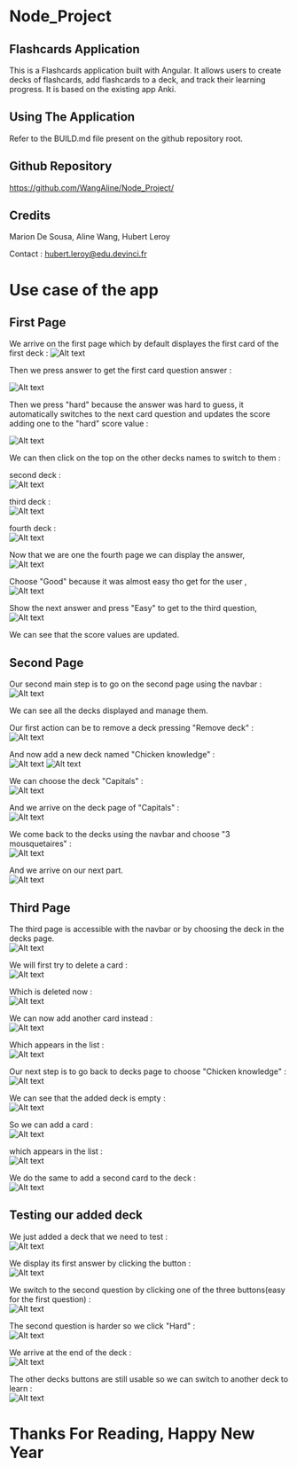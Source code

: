 # Node_Project
## Flashcards Application

This is a Flashcards application built with Angular. It allows users to create decks of flashcards, add flashcards to a deck, and track their learning progress.
It is based on the existing app Anki.

## Using The Application

Refer to the BUILD.md file present on the github repository root.

## Github Repository

https://github.com/WangAline/Node_Project/

## Credits
Marion De Sousa, Aline Wang, Hubert Leroy

Contact : hubert.leroy@edu.devinci.fr

# Use case of the app

## First Page

We arrive on the first page which by default displayes the first card of the first deck  : 
![Alt text](Screenshots/main/main_on_start.png)

Then we press answer to get the first card question answer  :

![Alt text](Screenshots/main/main_with_answer.png)

Then we press "hard" because the answer was hard to guess, it automatically switches to the next card question and updates the score adding one to the "hard" score value  :

![Alt text](Screenshots/main/main_hard_pressed.png)

We can then click on the top on the other decks names to switch to them  :

second deck  :  
![Alt text](Screenshots/main/second_deck_after_switching.png)

third deck  :  
![Alt text](Screenshots/main/third_deck_after_switching.png)

fourth deck  :  
![Alt text](Screenshots/main/fourth_deck_after_switching.png)

Now that we are one the fourth page we can display the answer,  
![Alt text](Screenshots/main/fourth_deck_main_with_answer.png)

Choose "Good" because it was almost easy tho get for the user  ,  
![Alt text](Screenshots/main/fourth_deck_main_good_pressed.png)

Show the next answer and press "Easy" to get to the third question,  
![Alt text](Screenshots/main/fourth_deck_main_easy_pressed.png)

We can see that the score values are updated.  

## Second Page

Our second main step is to go on the second page using the navbar  :  
![Alt text](Screenshots/decks/decks_page_on_start.png)

We can see all the decks displayed and manage them.

Our first action can be to remove a deck pressing "Remove deck"  :  
![Alt text](Screenshots/decks/removed_a_deck.png)

And now add a new deck named "Chicken knowledge"  :  
![Alt text](Screenshots/decks/adding_chicken_knowledge.png)
![Alt text](Screenshots/decks/chicken_knowledge_added.png)

We can choose the deck "Capitals"  :  
![Alt text](Screenshots/decks/choosing_deck_capitals.png)
  
And we arrive on the deck page of "Capitals"  :  
![Alt text](Screenshots/decks/after_choosing_deck_capitals.png)

We come back to the decks using the navbar and choose "3 mousquetaires"  :  
 ![Alt text](Screenshots/decks/choosing_deck_3_mousquetaires.png)

And we arrive on our next part.  
 ![Alt text](Screenshots/deck/after_choosing_3_mousquetaires.png)

## Third Page

The third page is accessible with the navbar or by choosing the deck in the decks page.  
![Alt text](Screenshots/deck/after_choosing_3_mousquetaires.png)

We will first try to delete a card  :  
![Alt text](Screenshots/deck/before_deleting_a_card.png)

Which is deleted now  :  
![Alt text](Screenshots/deck/after_deleting_a_card.png)

We can now add another card instead  :  
![Alt text](Screenshots/deck/adding_a_card_back.png)

Which appears in the list  :  
![Alt text](Screenshots/deck/added_a_card_back.png)

Our next step is to go back to decks page to choose "Chicken knowledge"  :  
![Alt text](Screenshots/deck/coming_back_to_decks_choosing_chicken_knowledge.png)

We can see that the added deck is empty  :  
![Alt text](Screenshots/deck/empty_chicken_knowledge.png)

So we can add a card  :  
![Alt text](Screenshots/deck/chicken_knowledge_adding_first.png) 

which appears in the list  :  
![Alt text](Screenshots/deck/chicken_knowledge_added_first.png)

We do the same to add a second card to the deck  :  
![Alt text](Screenshots/deck/chicken_knowledge_added_second.png)

## Testing our added deck

We just added a deck that we need to test  :  
![Alt text](Screenshots/deck/selecting_chicken_knowledge_on_main.png)

We display its first answer by clicking the button  :  
![Alt text](Screenshots/deck/displaying_first_answer_main.png)

We switch to the second question by clicking one of the three buttons(easy for the first question)  :  
![Alt text](Screenshots/deck/displaying_second_question_main.png)

The second question is harder so we click "Hard"  :  
![Alt text](Screenshots/deck/choosing_hard_second_question_main.png)

We arrive at the end of the deck  :  
![Alt text](Screenshots/deck/end_of_the_deck.png)

The other decks buttons are still usable so we can switch to another deck to learn  :  
![Alt text](Screenshots/deck/choosed_a_new_deck.png)

# Thanks For Reading, Happy New Year


